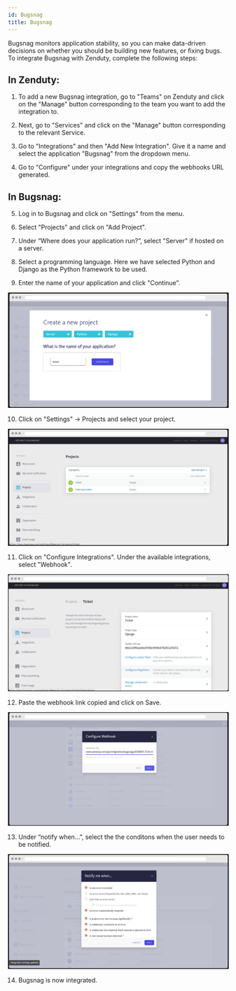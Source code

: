 ```yaml
---
id: Bugsnag
title: Bugsnag
---
```


Bugsnag monitors application stability, so you can make data-driven decisions on whether you should be building new features, or fixing bugs. To integrate Bugsnag with Zenduty, complete the following steps:

## In Zenduty:

1. To add a new Bugsnag integration, go to "Teams" on Zenduty and click on the "Manage" button corresponding to the team you want to add the integration to.

2. Next, go to "Services" and click on the "Manage" button corresponding to the relevant Service.

3. Go to "Integrations" and then "Add New Integration". Give it a name and select the application "Bugsnag" from the dropdown menu.

4. Go to "Configure" under your integrations and copy the webhooks URL generated.

## In Bugsnag:

5. Log in to Bugsnag and click on "Settings" from the menu.

6. Select "Projects" and click on "Add Project".

<!--- ![](/img/Integrations/Bugsnag/1.png) --->

7. Under “Where does your application run?”, select "Server" if hosted on a server.

8. Select a programming language. Here we have selected Python and Django as the Python framework to be used.

9. Enter the name of your application and click "Continue".

![](/img/Integrations/Bugsnag/2.png)

10. Click on "Settings" -> Projects and select your project.

![](/img/Integrations/Bugsnag/3.png)

11. Click on "Configure Integrations". Under the available integrations, select "Webhook".

![](/img/Integrations/Bugsnag/4.png)

12. Paste the webhook link copied and click on Save.

![](/img/Integrations/Bugsnag/5.png)

13. Under “notify when...”, select the the conditons when the user needs to be notified.

![](/img/Integrations/Bugsnag/6.png)

14. Bugsnag is now integrated.




